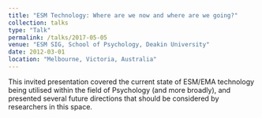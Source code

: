 ```yaml
---
title: "ESM Technology: Where are we now and where are we going?"
collection: talks
type: "Talk"
permalink: /talks/2017-05-05
venue: "ESM SIG, School of Psychology, Deakin University"
date: 2012-03-01
location: "Melbourne, Victoria, Australia"
---
```


This invited presentation covered the current state of ESM/EMA technology being utilised within the field of Psychology (and more broadly), and presented several future directions that should be considered by researchers in this space.
